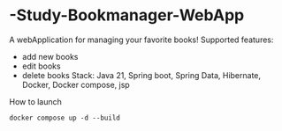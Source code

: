 # -Study-Bookmanager-WebApp
A webApplication for managing your favorite books!
Supported features:
- add new books 
- edit books 
- delete books 
Stack: Java 21, Spring boot, Spring Data, Hibernate, Docker, Docker compose, jsp

How to launch
```
docker compose up -d --build
```
